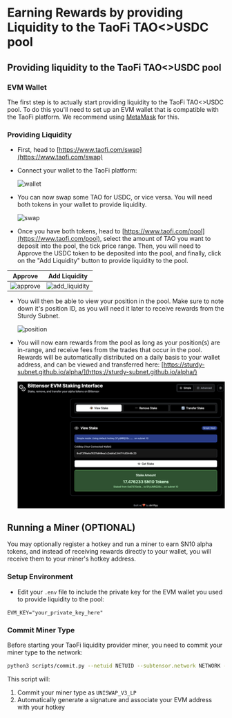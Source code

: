 # Earning Rewards by providing Liquidity to the TaoFi TAO<>USDC pool

## Providing liquidity to the TaoFi TAO<>USDC pool

### EVM Wallet
The first step is to actually start providing liquidity to the TaoFi TAO<>USDC pool. To do this you'll need to set up an EVM wallet that is compatible with the TaoFi platform.
We recommend using [MetaMask](https://metamask.io/) for this.

### Providing Liquidity
- First, head to [https://www.taofi.com/swap](https://www.taofi.com/swap)
- Connect your wallet to the TaoFi platform:

    ![wallet](../assets/taofi_connect.png)
- You can now swap some TAO for USDC, or vice versa. You will need both tokens in your wallet to provide liquidity.

    ![swap](../assets/swap.png)

- Once you have both tokens, head to [https://www.taofi.com/pool](https://www.taofi.com/pool), select the amount of TAO you want to deposit into the pool, the tick price range. Then, you will need to Approve the USDC token to be deposited into the pool, and finally, click on the "Add Liquidity" button to provide liquidity to the pool.

Approve             |  Add Liquidity
:-------------------------:|:-------------------------:
 ![approve](../assets/approve.png) | ![add_liquidity](../assets/liquidity.png)

- You will then be able to view your position in the pool. Make sure to note down it's position ID, as you will need it later to receive rewards from the Sturdy Subnet.

    ![position](../assets/position.png)

- You will now earn rewards from the pool as long as your position(s) are in-range, and receive fees from the trades that occur in the pool. Rewards will be automatically distributed on a daily basis to your wallet address, and can be viewed and transferred here: [https://sturdy-subnet.github.io/alpha/](https://sturdy-subnet.github.io/alpha/)

    ![staking_precompile](../assets/staking_precompile.png)

## Running a Miner (OPTIONAL)

You may optionally register a hotkey and run a miner to earn SN10 alpha tokens, and instead of receiving rewards directly to your wallet, you will receive them to your miner's hotkey address.

### Setup Environment
- Edit your `.env` file to include the private key for the EVM wallet you used to provide liquidity to the pool:
```plaintext
EVM_KEY="your_private_key_here"
```

### Commit Miner Type
Before starting your TaoFi liquidity provider miner, you need to commit your miner type to the network:

```bash
python3 scripts/commit.py --netuid NETUID --subtensor.network NETWORK --wallet.name NAME --wallet.hotkey HOTKEY --miner-type UNISWAP_V3_LP
```

This script will:
1. Commit your miner type as `UNISWAP_V3_LP`
2. Automatically generate a signature and associate your EVM address with your hotkey
